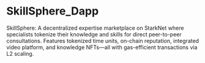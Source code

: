 # SkillSphere_Dapp
SkillSphere: A decentralized expertise marketplace on StarkNet where specialists tokenize their knowledge and skills for direct peer-to-peer consultations. Features tokenized time units, on-chain reputation, integrated video platform, and knowledge NFTs—all with gas-efficient transactions via L2 scaling.
